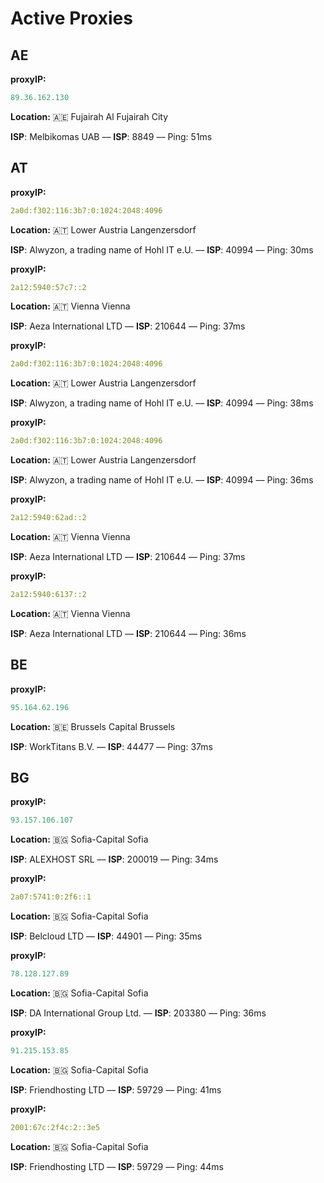 # Active Proxies

## AE
**proxyIP:**

```yaml   
89.36.162.130
```

**Location:** 🇦🇪 Fujairah Al Fujairah City

**ISP**: Melbikomas UAB –– 
**ISP**: 8849 –– 
Ping: 51ms

## AT
**proxyIP:**

```yaml   
2a0d:f302:116:3b7:0:1024:2048:4096
```

**Location:** 🇦🇹 Lower Austria Langenzersdorf

**ISP**: Alwyzon, a trading name of Hohl IT e.U. –– 
**ISP**: 40994 –– 
Ping: 30ms

**proxyIP:**

```yaml   
2a12:5940:57c7::2
```

**Location:** 🇦🇹 Vienna Vienna

**ISP**: Aeza International LTD –– 
**ISP**: 210644 –– 
Ping: 37ms

**proxyIP:**

```yaml   
2a0d:f302:116:3b7:0:1024:2048:4096
```

**Location:** 🇦🇹 Lower Austria Langenzersdorf

**ISP**: Alwyzon, a trading name of Hohl IT e.U. –– 
**ISP**: 40994 –– 
Ping: 38ms

**proxyIP:**

```yaml   
2a0d:f302:116:3b7:0:1024:2048:4096
```

**Location:** 🇦🇹 Lower Austria Langenzersdorf

**ISP**: Alwyzon, a trading name of Hohl IT e.U. –– 
**ISP**: 40994 –– 
Ping: 36ms

**proxyIP:**

```yaml   
2a12:5940:62ad::2
```

**Location:** 🇦🇹 Vienna Vienna

**ISP**: Aeza International LTD –– 
**ISP**: 210644 –– 
Ping: 37ms

**proxyIP:**

```yaml   
2a12:5940:6137::2
```

**Location:** 🇦🇹 Vienna Vienna

**ISP**: Aeza International LTD –– 
**ISP**: 210644 –– 
Ping: 36ms

## BE
**proxyIP:**

```yaml   
95.164.62.196
```

**Location:** 🇧🇪 Brussels Capital Brussels

**ISP**: WorkTitans B.V. –– 
**ISP**: 44477 –– 
Ping: 37ms

## BG
**proxyIP:**

```yaml   
93.157.106.107
```

**Location:** 🇧🇬 Sofia-Capital Sofia

**ISP**: ALEXHOST SRL –– 
**ISP**: 200019 –– 
Ping: 34ms

**proxyIP:**

```yaml   
2a07:5741:0:2f6::1
```

**Location:** 🇧🇬 Sofia-Capital Sofia

**ISP**: Belcloud LTD –– 
**ISP**: 44901 –– 
Ping: 35ms

**proxyIP:**

```yaml   
78.128.127.89
```

**Location:** 🇧🇬 Sofia-Capital Sofia

**ISP**: DA International Group Ltd. –– 
**ISP**: 203380 –– 
Ping: 36ms

**proxyIP:**

```yaml   
91.215.153.85
```

**Location:** 🇧🇬 Sofia-Capital Sofia

**ISP**: Friendhosting LTD –– 
**ISP**: 59729 –– 
Ping: 41ms

**proxyIP:**

```yaml   
2001:67c:2f4c:2::3e5
```

**Location:** 🇧🇬 Sofia-Capital Sofia

**ISP**: Friendhosting LTD –– 
**ISP**: 59729 –– 
Ping: 44ms

